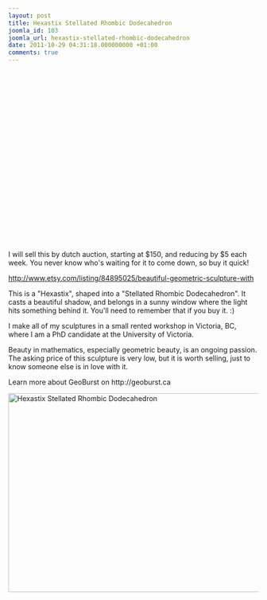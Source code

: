 ```yaml
---
layout: post
title: Hexastix Stellated Rhombic Dodecahedron
joomla_id: 103
joomla_url: hexastix-stellated-rhombic-dodecahedron
date: 2011-10-29 04:31:18.000000000 +01:00
comments: true
---
```

<p>
<object width="560" height="315">
<param name="movie" value="http://www.youtube.com/v/61kkHQc7WGI?version=3&amp;hl=en_US&amp;rel=0" />
<param name="allowFullScreen" value="true" />
<param name="allowscriptaccess" value="always" /><embed type="application/x-shockwave-flash" width="560" height="315" src="http://www.youtube.com/v/61kkHQc7WGI?version=3&amp;hl=en_US&amp;rel=0" allowfullscreen="true" allowscriptaccess="always"></embed>
</object>
</p>
<p> </p>
<p>I will sell this by dutch auction, starting at $150, and reducing by $5 each week. You never know who's waiting for it to come down, so buy it quick!</p>
<p><a href="http://www.etsy.com/listing/84895025/beautiful-geometric-sculpture-with">http://www.etsy.com/listing/84895025/beautiful-geometric-sculpture-with</a></p>
<p>This is a "Hexastix", shaped into a "Stellated Rhombic Dodecahedron". It casts a beautiful shadow, and belongs in a sunny window where the light hits something behind it. You'll need to remember that if you buy it. :)</p>
<p>I make all of my sculptures in a small rented workshop in Victoria, BC, where I am a PhD candidate at the University of Victoria.</p>
<p>Beauty in mathematics, especially geometric beauty, is an ongoing passion. The asking price of this sculpture is very low, but it is worth selling, just to know someone else is in love with it.</p>
<p>Learn more about GeoBurst on http://geoburst.ca</p>
<p><img src="{{ site.baseurl }}/images/images/stories/p1030590.jpg" border="0" alt="Hexastix Stellated Rhombic Dodecahedron" title="Hexastix Stellated Rhombic Dodecahedron" width="600" height="400" /></p>
